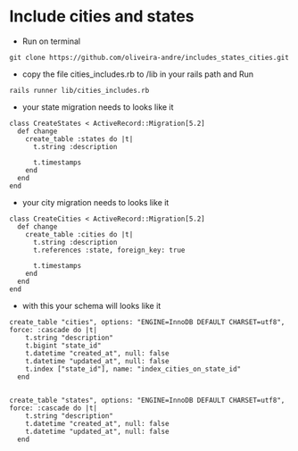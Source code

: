 # Include cities and states

* Run on terminal
```
git clone https://github.com/oliveira-andre/includes_states_cities.git
```

* copy the file cities_includes.rb to /lib in your rails path and Run
```
rails runner lib/cities_includes.rb
```

* your state migration needs to looks like it
```
class CreateStates < ActiveRecord::Migration[5.2]
  def change
    create_table :states do |t|
      t.string :description

      t.timestamps
    end
  end
end

```



* your city migration needs to looks like it
```
class CreateCities < ActiveRecord::Migration[5.2]
  def change
    create_table :cities do |t|
      t.string :description
      t.references :state, foreign_key: true

      t.timestamps
    end
  end
end
```

* with this your schema will looks like it
```
create_table "cities", options: "ENGINE=InnoDB DEFAULT CHARSET=utf8", force: :cascade do |t|
    t.string "description"
    t.bigint "state_id"
    t.datetime "created_at", null: false
    t.datetime "updated_at", null: false
    t.index ["state_id"], name: "index_cities_on_state_id"
  end


create_table "states", options: "ENGINE=InnoDB DEFAULT CHARSET=utf8", force: :cascade do |t|
    t.string "description"
    t.datetime "created_at", null: false
    t.datetime "updated_at", null: false
  end

```
